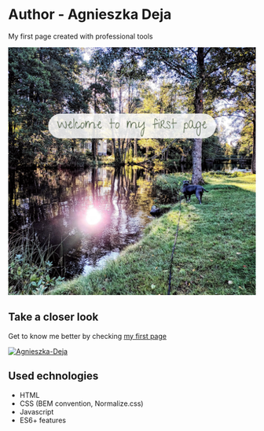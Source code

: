 # Author - Agnieszka Deja
My first page created with professional tools

![welcome](https://github.com/AgnieszkaDeja/homepage/blob/main/images/share.png?raw=true)

## Take a closer look
Get to know me better by checking [my first page](https://agnieszkadeja.github.io/homepage/)

<a href='https://postimg.cc/YhSpTgJ2' target='_blank'><img src='https://i.postimg.cc/YhSpTgJ2/Agnieszka-Deja.jpg' border='0' alt='Agnieszka-Deja'/></a>

## Used echnologies
- HTML
- CSS (BEM convention, Normalize.css)
- Javascript
- ES6+ features
